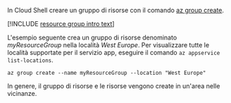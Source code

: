 In Cloud Shell creare un gruppo di risorse con il comando [az group create](/cli/azure/group#az_group_create).

[!INCLUDE [resource group intro text](resource-group.md)]

L'esempio seguente crea un gruppo di risorse denominato *myResourceGroup* nella località *West Europe*. Per visualizzare tutte le località supportate per il servizio app, eseguire il comando `az appservice list-locations`.

```azurecli-interactive
az group create --name myResourceGroup --location "West Europe"
```

In genere, il gruppo di risorse e le risorse vengono create in un'area nelle vicinanze. 
